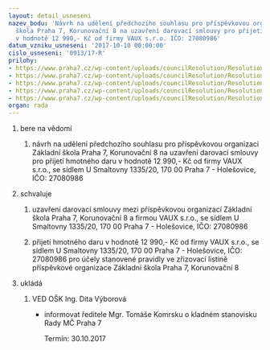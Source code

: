 ```yaml
---
layout: detail_usneseni
nazev_bodu: 'Návrh na udělení předchozího souhlasu pro příspěvkovou organizaci Základní
  škola Praha 7, Korunovační 8 na uzavření darovací smlouvy pro přijetí hmotného daru
  v hodnotě 12 990,- Kč od firmy VAUX s.r.o. IČO: 27080986'
datum_vzniku_usneseni: '2017-10-10 00:00:00'
cislo_usneseni: '0913/17-R'
prilohy:
- https://www.praha7.cz/wp-content/uploads/councilResolution/Resolutions/29562/export/1Duvodovazprava~255933.doc
- https://www.praha7.cz/wp-content/uploads/councilResolution/Resolutions/29562/export/2ZadostZSKorunovacni~255932.pdf
- https://www.praha7.cz/wp-content/uploads/councilResolution/Resolutions/29562/export/3NavrhDarovacismlouvy~255931.docx
- https://www.praha7.cz/wp-content/uploads/councilResolution/Resolutions/29562/export/4VypiszOR~255930.pdf
- https://www.praha7.cz/wp-content/uploads/councilResolution/Resolutions/29562/export/export~295115.pdf
organ: rada
---
```

<ol id="urzList" class="urzList_view"><li class="urzClass1" id=""><span name="1">bere na vědomí</span><ol class="urzOlClass decimal "><li class="urzClass2" id="" style="text-align: left;"><span><p>návrh na udělení předchozího souhlasu pro příspěvkovou organizaci Základní škola Praha 7, Korunovační 8 na uzavření darovací smlouvy pro přijetí hmotného daru v hodnotě 12 990,- Kč od firmy VAUX s.r.o., se sídlem U Smaltovny 1335/20, 170 00 Praha 7 - Holešovice, IČO: 27080986</p></span></li></ol></li><li class="urzClass1" id=""><span name="24">schvaluje</span><ol class="urzOlClass decimal "><li class="urzClass2" id="" style="text-align: left;"><span><p>uzavření darovací smlouvy mezi příspěvkovou organizací Základní škola Praha 7, Korunovační 8 a firmou VAUX s.r.o., se sídlem U Smaltovny 1335/20, 170 00 Praha 7 - Holešovice, IČO: 27080986</p></span></li><li class="urzClass2" id="" style="text-align: left;"><span><p>přijetí hmotného daru v hodnotě 12 990,- Kč od firmy VAUX s.r.o., se sídlem U Smaltovny 1335/20, 170 00 Praha 7 - Holešovice, IČO: 27080986 pro účely stanovené pravidly ve zřizovací listině příspěvkové organizace Základní škola Praha 7, Korunovační 8<br></p></span></li></ol></li><li class="urzClass1" id="urzUkoly"><span name="1">ukládá</span><ol class="urzOlClass"><li class="urzClass2"><span><p>VED OŠK Ing. Dita Výborová</p></span><ul class="urzUlClass"><li class="urzClass3"><span><p>informovat ředitele Mgr. Tomáše Komrsku o kladném stanovisku Rady MČ Praha 7</p></span><span class="urzUkolTermin">  Termín:&nbsp;30.10.2017</span></li></ul></li></ol></li></ol>